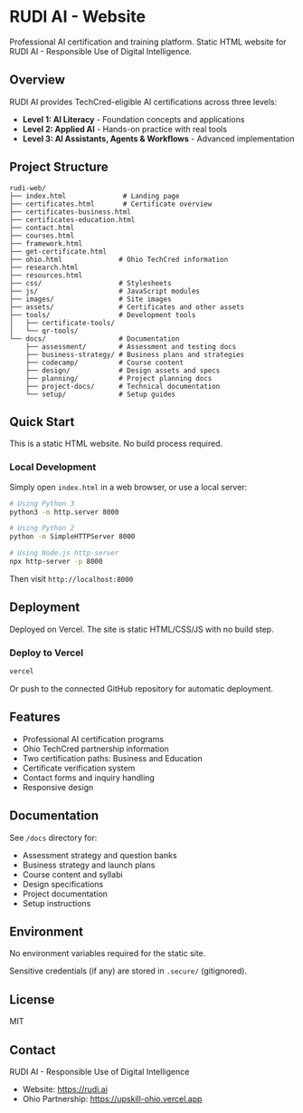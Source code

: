 # RUDI AI - Website

Professional AI certification and training platform. Static HTML website for RUDI AI - Responsible Use of Digital Intelligence.

## Overview

RUDI AI provides TechCred-eligible AI certifications across three levels:
- **Level 1: AI Literacy** - Foundation concepts and applications
- **Level 2: Applied AI** - Hands-on practice with real tools
- **Level 3: AI Assistants, Agents & Workflows** - Advanced implementation

## Project Structure

```
rudi-web/
├── index.html              # Landing page
├── certificates.html       # Certificate overview
├── certificates-business.html
├── certificates-education.html
├── contact.html
├── courses.html
├── framework.html
├── get-certificate.html
├── ohio.html              # Ohio TechCred information
├── research.html
├── resources.html
├── css/                   # Stylesheets
├── js/                    # JavaScript modules
├── images/                # Site images
├── assets/                # Certificates and other assets
├── tools/                 # Development tools
│   ├── certificate-tools/
│   └── qr-tools/
└── docs/                  # Documentation
    ├── assessment/        # Assessment and testing docs
    ├── business-strategy/ # Business plans and strategies
    ├── codecamp/          # Course content
    ├── design/            # Design assets and specs
    ├── planning/          # Project planning docs
    ├── project-docs/      # Technical documentation
    └── setup/             # Setup guides
```

## Quick Start

This is a static HTML website. No build process required.

### Local Development

Simply open `index.html` in a web browser, or use a local server:

```bash
# Using Python 3
python3 -m http.server 8000

# Using Python 2
python -m SimpleHTTPServer 8000

# Using Node.js http-server
npx http-server -p 8000
```

Then visit `http://localhost:8000`

## Deployment

Deployed on Vercel. The site is static HTML/CSS/JS with no build step.

### Deploy to Vercel

```bash
vercel
```

Or push to the connected GitHub repository for automatic deployment.

## Features

- Professional AI certification programs
- Ohio TechCred partnership information
- Two certification paths: Business and Education
- Certificate verification system
- Contact forms and inquiry handling
- Responsive design

## Documentation

See `/docs` directory for:
- Assessment strategy and question banks
- Business strategy and launch plans
- Course content and syllabi
- Design specifications
- Project documentation
- Setup instructions

## Environment

No environment variables required for the static site.

Sensitive credentials (if any) are stored in `.secure/` (gitignored).

## License

MIT

## Contact

RUDI AI - Responsible Use of Digital Intelligence
- Website: https://rudi.ai
- Ohio Partnership: https://upskill-ohio.vercel.app

